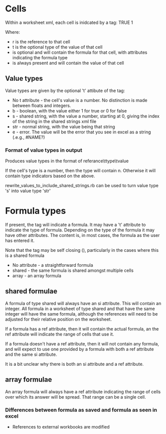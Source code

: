 # Cells

Within a worksheet xml, each cell is inidcated by a <c></c> tag:
  <c r="A1" t="b">
  	<f>TRUE</f>
  	<v>1</v>
  </c>

Where:

* r is the reference to that cell
* t is the optional type of the value of that cell
* <f></f> is optional and will contain the formula for that cell, with attributes indicating the formula type
* <v></v> is always present and will contain the value of that cell

## Value types

Value types are given by the optional 't' attibute of the <c> tag:

* No t attribute - the cell's value is a number. No distinction is made between floats and integers.
* b - boolean, with the value either 1 for true or 0 for false
* s - shared string, with the value a number, starting at 0, giving the index of the string in the shared strings xml file
* str - normal string, with the value being that string
* e - error. The value will be the error that you see in excel as a string (.e.g., #NAME?)

### Format of value types in output

Produces value types in the format of referance\ttype\tvalue

If the cell's type is a number, then the type will contain n. Otherwise it will contain type indicators based on the above.

rewrite_values_to_include_shared_strings.rb can be used to turn value type 's' into value type 'str'

# Formula types

If present, the <f></f> tag will indicate a formula. It may have a 't' attribute to indicate the type of formula. Depending on the type of the formula it may have other attributes. The content is, in most cases, the formula as the user has entered it.

Note that the <f> tag may be self closing (<f/>), particularly in the cases where this is a shared formula

* No attribute - a straightforward formula
* shared - the same formula is shared amongst multiple cells
* array - an array formula

## shared formulae

A formula of type shared will always have an si attribute. This will contain an integer. All formula in a worksheet of type shared and that have the same integer will have the same formula, although the references will need to be adjusted for their relative position on the worksheet.

If a formula has a ref attribute, then it will contain the actual formula, an the ref attribute will indicate the range of cells that use it.

If a formula doesn't have a ref attribute, then it will not contain any formula, and will expect to use one provided by a formula with both a ref attribute and the same si attribute.

It is a bit unclear why there is both an si attribute and a ref attribute.

## array formulae

An array formula will always have a ref attribute indicating the range of cells over which its answer will be spread. That range can be a single cell.

### Differences between formula as saved and formula as seen in excel

* References to external workbooks are modified